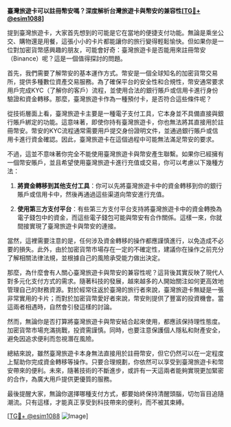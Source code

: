 **臺灣旅遊卡可以註冊幣安嗎？深度解析台灣旅遊卡與幣安的兼容性[[TG💪+ @esim1088](https://t.me/s/esim1088)]**

提到臺灣旅遊卡，大家首先想到的可能是它在當地的便捷支付功能。無論是乘坐公交、購物還是用餐，這張小小的卡片都能讓你的旅行變得輕鬆愉快。但如果你是一位對加密貨幣感興趣的朋友，可能會好奇：臺灣旅遊卡是否能用來註冊幣安（Binance）呢？這是一個值得探討的問題。

首先，我們需要了解幣安的基本運作方式。幣安是一個全球知名的加密貨幣交易所，提供多種數位資產交易服務。為了確保平台的安全性和合規性，幣安通常要求用戶完成KYC（了解你的客戶）流程，並使用合法的銀行賬戶或信用卡進行身份驗證和資金轉移。那麼，臺灣旅遊卡作為一種預付卡，是否符合這些條件呢？

從技術層面上看，臺灣旅遊卡主要是一種電子支付工具，它本身並不具備直接與銀行賬戶綁定的功能。這意味著，即使你持有臺灣旅遊卡，你也無法將其直接用於註冊幣安。幣安的KYC流程通常需要用戶提交身份證明文件，並通過銀行賬戶或信用卡進行資金確認。因此，臺灣旅遊卡在這個過程中可能無法滿足幣安的要求。

不過，這並不意味著你完全不能使用臺灣旅遊卡與幣安產生聯繫。如果你已經擁有一個幣安賬戶，並且希望使用臺灣旅遊卡進行充值或交易，你可以考慮以下幾種方法：

1. **將資金轉移到其他支付工具**：你可以先將臺灣旅遊卡中的資金轉移到你的銀行賬戶或信用卡中，然後再通過這些渠道向幣安進行充值。
   
2. **使用第三方支付平台**：有些第三方支付平台支持將臺灣旅遊卡中的資金轉換為電子錢包中的資金，而這些電子錢包可能與幣安有合作關係。這樣一來，你就間接實現了臺灣旅遊卡與幣安的連接。

當然，這裡需要注意的是，任何涉及資金轉移的操作都應謹慎進行，以免造成不必要的損失。此外，由於加密貨幣市場存在一定的不確定性，建議你在操作之前充分了解相關法律法規，並根據自己的風險承受能力做出決定。

那麼，為什麼會有人關心臺灣旅遊卡與幣安的兼容性呢？這背後其實反映了現代人對多元化支付方式的需求。隨著科技的發展，越來越多的人開始關注如何更高效地管理自己的財務資源。對於經常往返於臺灣的旅行者來說，臺灣旅遊卡無疑是一張非常實用的卡片；而對於加密貨幣愛好者來說，幣安則提供了豐富的投資機會。當這兩者相遇時，自然會引發這樣的討論。

然而，無論你是否打算將臺灣旅遊卡與幣安結合起來使用，都應該保持理性態度。加密貨幣市場充滿挑戰，投資需謹慎。同時，也要注意保護個人隱私和財產安全，避免因追求便利而忽視潛在風險。

總結來說，雖然臺灣旅遊卡本身無法直接用於註冊幣安，但它仍然可以在一定程度上幫助你完成資金轉移等操作。只要合理規劃，你依然可以享受到臺灣旅遊卡和幣安帶來的便利。未來，隨著技術的不斷進步，或許有一天這兩者能夠實現更加緊密的合作，為廣大用戶提供更優質的服務。

最後提醒大家，無論你選擇哪種支付方式，都要始終保持清醒頭腦，切勿盲目追隨潮流。只有這樣，才能真正享受到科技帶來的便利，而不被其束縛。

[[TG💪+ @esim1088](https://t.me/s/esim1088) ![Image](https://i.postimg.cc/4NQfJmqS/Snipaste-2025-05-13-00-14-12.png)]